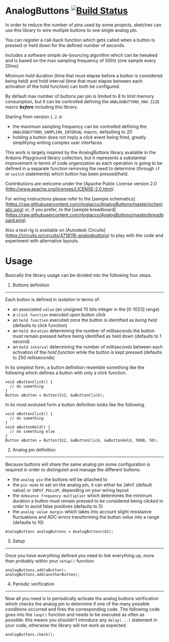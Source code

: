 AnalogButtons [![Build Status][travis-status]][travis]
=============
[travis]: https://travis-ci.org/rlogiacco/AnalogButtons
[travis-status]: https://travis-ci.org/rlogiacco/AnalogButtons.svg?branch=master

In order to reduce the number of pins used by some projects, sketches can use this library to wire multiple buttons to one single analog pin.

You can register a call-back function which gets called when a button is pressed or held down for the defined number of seconds.

Includes a software simple de-bouncing algorithm which can be tweaked and is based on the max sampling frequency of 50Hz (one sample every 20ms)
 
Minimum hold duration (time that must elapse before a button is considered being held) and hold interval (time that must elapse between each activation of the hold function) can both be configured.

By default max number of buttons per pin is limited to 8 to limit memory consumption, but it can be controlled defining the `ANALOGBUTTONS_MAX_SIZE` macro ***before*** including this library.

Starting from version `1.2.0`:

* the maximum sampling frequency can be controlled defining the `ANALOGBUTTONS_SAMPLING_INTERVAL` macro, defaulting to 20
* holding a button does not imply a *click* event being fired, greatly simplifying writing complex user interfaces 

This work is largely inspired by the AnalogButtons library available in the Arduino Playground library collection, but it represents a substantial improvement in terms of code organization as each operation is going to be defined in a separate function removing the need to determine (through `if` or `switch` statements) which button has been pressed/held.

Contributions are welcome under the [Apache Public License version 2.0 (http://www.apache.org/licenses/LICENSE-2.0.html).

For wiring instructions please refer to the [sample schematics] (https://raw.githubusercontent.com/rlogiacco/AnalogButtons/master/schematic.png) or, if you prefer, to the [sample breadboard] (https://raw.githubusercontent.com/rlogiacco/AnalogButtons/master/breadboard.png).

Also a test rig is available on [Autodesk Circuits] (https://circuits.io/circuits/4718116-analogbuttons) to play with the code and experiment with alternative layouts.

Usage
============

Basically the library usage can be divided into the following four steps. 

1. Buttons definition
---------------------

Each button is defined in isolation in terms of:

* an associated `value` (an unsigned 10 bits integer in the [0-1023] range)
* a `click function` executed upon button click
* an `hold function` executed once the button is identified as *being held* (defaults to click function)
* an `hold duration` determining the number of milliseconds the button must remain pressed before being identified as held down (defaults to 1 second)
* an `hold interval` determining the number of milliseconds between each activation of the *hold function* while the button is kept pressed (defaults to 250 milliseconds)

In its simplest form, a button definition resemble something like the following which defines a button with only a click function.

```
void aButtonClick() {
  // do something
}
Button aButton = Button(512, &aButtonClick);
```

In its most evoluted form a button definition looks like the following.


```
void aButtonClick() {
  // do something
}
void aButtonHold() {
  // do something else
}
Button aButton = Button(512, &aButtonClick, &aButtonHold, 5000, 50);
```


2. Analog pin definition
------------------------

Because buttons will share the same analog pin some configuration is required in order to distinguish and manage the different buttons:

* the `analog pin` the buttons will be attached to
* the `pin mode` to set on the analog pin, it can either be `INPUT` (default value) or `INPUT_PULLUP`, depending on your wiring layout
* the `debounce frequency multiplier` which determines the minimum duration a button must remain pressed to be considered being *clicked* in order to avoid false positives (defaults to 5)
* the `analog value margin` which takes into account slight resistance fluctuations and ADC errors transforming the button *value* into a range (defaults to 10)

```
AnalogButtons analogButtons = AnalogButtons(A2);
```

3. Setup
------------------------

Once you have everything defined you need to link everything up, more than probably within your `setup()` function:

```
analogButtons.add(aButton);
analogButtons.add(anotherButton);
```


4. Periodic verification
------------------------

Now all you need is to periodically activate the analog buttons verification which checks the analog pin to determine if one of the many possible conditions occurred and fires the corresponding code. The following code goes into the `loop()` function and needs to be executed as often as possible: this means you shouldn't introduce any `delay(...)` statement in your code, otherwise the library will not work as expected: 

```
analogButtons.check();
```
